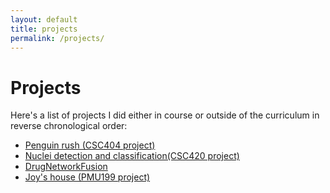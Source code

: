 ```yaml
---
layout: default
title: projects
permalink: /projects/
---
```

# Projects
Here's a list of projects I did either in course or outside of the curriculum in reverse chronological order:
- [Penguin rush (CSC404 project)](penguinrush/)
- [Nuclei detection and classification(CSC420 project)](nuclei/)
- [DrugNetworkFusion](dnf/)
- [Joy's house (PMU199 project)](joyshouse/)


